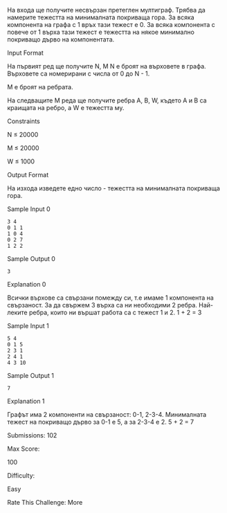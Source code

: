 На входа ще получите несвързан претеглен мултиграф. Трябва да намерите тежестта на минималната покриваща гора. За всяка компонента на графа с 1 връх тази тежест е 0. За всяка компонента с повече от 1 върха тази тежест е тежестта на някое минимално покриващо дърво на компонентата.

Input Format

На първият ред ще получите N, M
N е броят на върховете в графа. Върховете са номерирани с числа от 0 до N - 1.

M е броят на ребрата.

На следващите M реда ще получите ребра A, B, W, където A и B са краищата на ребро, а W е тежестта му.

Constraints

N ≤ 20000

M ≤ 20000

W ≤ 1000

Output Format

На изхода изведете едно число - тежестта на минималната покриваща гора.

Sample Input 0

    3 4
    0 1 1
    1 0 4
    0 2 7
    1 2 2

Sample Output 0

    3

Explanation 0

Всички върхове са свързани помежду си, т.е имаме 1 компонента на свързаност. За да свържем 3 върха са ни необходими 2 ребра. Най-леките ребра, които ни вършат работа са с тежест 1 и 2. 1 + 2 = 3

Sample Input 1

    5 4
    0 1 5
    2 3 1
    2 4 1
    4 3 10

Sample Output 1

    7

Explanation 1

Графът има 2 компоненти на свързаност: 0-1, 2-3-4. Минималната тежест на покриващо дърво за 0-1 е 5, а за 2-3-4 е 2. 5 + 2 = 7

Submissions: 102

Max Score:

100

Difficulty:

Easy

Rate This Challenge:
More
